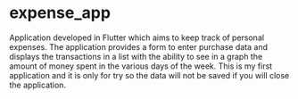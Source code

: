 # expense_app

Application developed in Flutter which aims to keep track of personal expenses.
The application provides a form to enter purchase data and displays the transactions in a list with the ability to see in a graph the amount of money spent in the various days of the week.
This is my first application and it is only for try so the data will not be saved if you will close the application.
